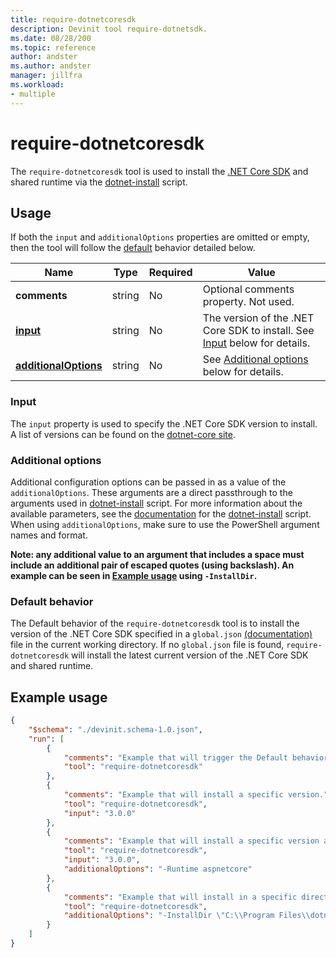 ```yaml
---
title: require-dotnetcoresdk
description: Devinit tool require-dotnetsdk.
ms.date: 08/28/200
ms.topic: reference
author: andster
ms.author: andster
manager: jillfra
ms.workload:
- multiple
---
```

# require-dotnetcoresdk

The `require-dotnetcoresdk` tool is used to install the [.NET Core SDK](https://dotnet.microsoft.com/) and shared runtime via the [dotnet-install](https://docs.microsoft.com/en-us/dotnet/core/tools/dotnet-install-script) script.

## Usage

If both the `input` and `additionalOptions` properties are omitted or empty, then the tool will follow the [default](#default-behavior) behavior detailed below.

| Name                                             | Type   | Required | Value                                                                               |
|--------------------------------------------------|--------|----------|-------------------------------------------------------------------------------------|
| **comments**                                     | string | No       | Optional comments property. Not used.                                               |
| [**input**](#input)                              | string | No       | The version of the .NET Core SDK to install. See [Input](#input) below for details. |
| [**additionalOptions**](#additional-options)     | string | No       | See [Additional options](#additional-options) below for details.                    |

### Input

The `input` property is used to specify the .NET Core SDK version to install. A list of versions can be found on the [dotnet-core site](https://dotnet.microsoft.com/download/dotnet-core).

### Additional options

Additional configuration options can be passed in as a value of the `additionalOptions`. These arguments are a direct passthrough to the arguments used in [dotnet-install](https://docs.microsoft.com/dotnet/core/tools/dotnet-install-script) script. For more information about the available parameters, see the [documentation](https://docs.microsoft.com/dotnet/core/tools/dotnet-install-script) for the [dotnet-install](https://docs.microsoft.com/dotnet/core/tools/dotnet-install-script) script. When using `additionalOptions`, make sure to use the PowerShell argument names and format.

**Note: any additional value to an argument that includes a space must include an additional pair of escaped quotes (using backslash). An example can be seen in [Example usage](#Example-Usage) using `-InstallDir`.**


### Default behavior

The Default behavior of the `require-dotnetcoresdk` tool is to install the version of the .NET Core SDK specified in a `global.json` [(documentation)](https://docs.microsoft.com/dotnet/core/tools/global-json?tabs=netcore3x) file in the current working directory. If no `global.json` file is found, `require-dotnetcoresdk` will install the latest current version of the .NET Core SDK and shared runtime.

## Example usage

```json
{
    "$schema": "./devinit.schema-1.0.json",
    "run": [
        {
            "comments": "Example that will trigger the Default behavior of installing latest or, if present, the SDK version from a global.json file.",
            "tool": "require-dotnetcoresdk"
        },
        {
            "comments": "Example that will install a specific version.",
            "tool": "require-dotnetcoresdk",
            "input": "3.0.0"
        },
        {
            "comments": "Example that will install a specific version and the aspnetcore runtime.",
            "tool": "require-dotnetcoresdk",
            "input": "3.0.0",
            "additionalOptions": "-Runtime aspnetcore"
        },
        {
            "comments": "Example that will install in a specific directory.",
            "tool": "require-dotnetcoresdk",
            "additionalOptions": "-InstallDir \"C:\\Program Files\\dotnet\""
        }
    ]
}
```
